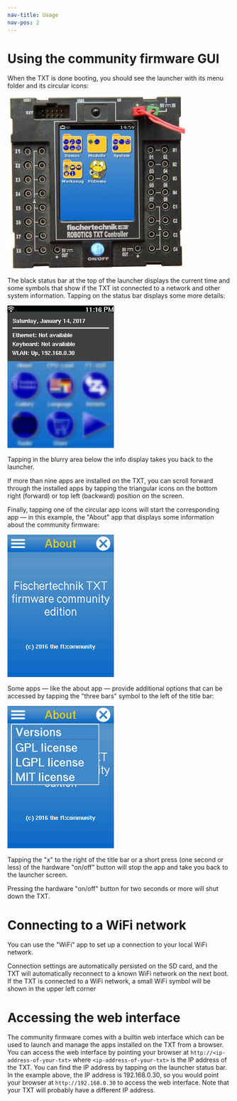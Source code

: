 ```yaml
---
nav-title: Usage
nav-pos: 2
---
```

# Using the community firmware GUI

When the TXT is done booting, you should see the launcher with its menu folder and its circular icons:

![Launcher](../../media/txt_cw.jpg "example image with other apps")

The black status bar at the top of the launcher displays the current time and some symbols that show if the TXT ist connected to a network and other system information. Tapping on the status bar displays some more details:
 
![Launcher](../../media/launcher-with-info-menu.png "launcher with system info details")

Tapping in the blurry area below the info display takes you back to the launcher.

If more than nine apps are installed on the TXT, you can scroll forward through the installed apps by tapping the triangular icons on the bottom right (forward) or top left (backward) position on the screen.

Finally, tapping one of the circular app icons will start the corresponding app &mdash; in this example, the "About" app that displays some information about the community firmware:
 
![About](../../media/about.png "screenshot of the 'about' app")

Some apps &mdash; like the about app &mdash; provide additional options that can be accessed by tapping the "three bars" symbol to the left of the title bar:

![About](../../media/about-with-menu.png "screenshot of the 'about' app with open menu")

Tapping the "x" to the right of the title bar or a short press (one second or less) of the hardware "on/off" button will stop the app and take you back to the launcher screen.

Pressing the hardware "on/off" button for two seconds or more will shut down the TXT.

# Connecting to a WiFi network

You can use the "WiFi" app to set up a connection to your local WiFi network. 

Connection settings are automatically persisted on the SD card, and the TXT will automatically reconnect to a known WiFi network on the next boot. If the TXT is connected to a WiFi network, a small WiFi symbol will be shown in the upper left corner

# Accessing the web interface

The community firmware comes with a builtin web interface which can be used to launch and manage the apps installed on the TXT from a browser. You can access the web interface by pointing your browser at `http://<ip-address-of-your-txt>` where `<ip-address-of-your-txt>` is the IP address of the TXT. You can find the IP address by tapping on the launcher status bar. In the example above, the IP address is 192.168.0.30, so you would point your browser at `http://192.168.0.30` to access the web interface. Note that your TXT will probably have a different IP address.
